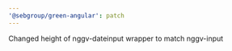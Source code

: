 ```yaml
---
'@sebgroup/green-angular': patch
---
```


Changed height of nggv-dateinput wrapper to match nggv-input
